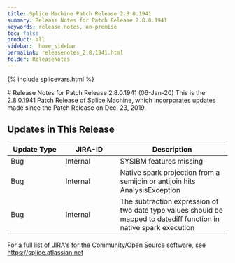```yaml
---
title: Splice Machine Patch Release 2.8.0.1941
summary: Release Notes for Patch Release 2.8.0.1941
keywords: release notes, on-premise
toc: false
product: all
sidebar:  home_sidebar
permalink: releasenotes_2.8.1941.html
folder: ReleaseNotes
---
```

{% include splicevars.html %}
<section>
<div class="TopicContent" data-swiftype-index="true" markdown="1">
# Release Notes for Patch Release 2.8.0.1941 (06-Jan-20)
This is the 2.8.0.1941 Patch Release of Splice Machine, which incorporates updates made since the Patch Release on Dec. 23, 2019.

## Updates in This Release
<table>
    <col width="125px" />
    <col width="125px" />
    <col />
    <thead>
        <tr>
            <th>Update Type</th>
            <th>JIRA-ID</th>
            <th>Description</th>
        </tr>
    </thead>
    <tbody>
        <tr>
            <td>Bug</td>
            <td>Internal</td>
            <td>SYSIBM features missing</td>
        </tr>
        <tr>
            <td>Bug</td>
            <td>Internal</td>
            <td>Native spark projection from a semijoin or antijoin hits AnalysisException</td>
        </tr>
        <tr>
            <td>Bug</td>
            <td>Internal</td>
            <td>The subtraction expression of two date type values should be mapped to datediff function in native spark execution</td>
        </tr>
    </tbody>
</table>

For a full list of JIRA's for the Community/Open Source software, see <https://splice.atlassian.net>

</div>
</section>
